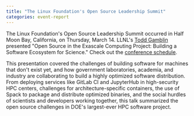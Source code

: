 ```yaml
---
title: "The Linux Foundation's Open Source Leadership Summit"
categories: event-report
---
```


The Linux Foundation's Open Source Leadership Summit occurred in Half Moon Bay, California, on Thursday, March 14. LLNL's [Todd Gamblin](https://github.com/tgamblin) presented "Open Source in the Exascale Computing Project: Building a Software Ecosystem for Science." Check out the [conference schedule](https://events.linuxfoundation.org/events/open-source-leadership-summit-2019/program/schedule/).

This presentation covered the challenges of building software for machines that don't exist yet, and how government laboratories, academia, and industry are collaborating to build a highly optimized software distribution. From deploying services like GitLab CI and JupyterHub in high-security HPC centers, challenges for architecture-specific containers, the use of Spack to package and distribute optimized binaries, and the social hurdles of scientists and developers working together, this talk summarized the open source challenges in DOE's largest-ever HPC software project.
